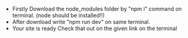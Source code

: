 - Firstly Download the node_modules folder by "npm i" command on terminal. (node should be installed!!)
- After download write "npm run dev" on same terminal.
- Your site is ready Check that out on the given link on the terminal
